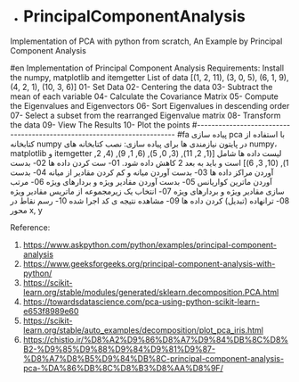 - # PrincipalComponentAnalysis
Implementation of PCA with python from scratch, An Example by Principal Component Analysis

#en
Implementation of Principal Component Analysis
Requirements:
Install the numpy, matplotlib and itemgetter
List of data [(1, 2, 11), (3, 0, 5), (6, 1, 9), (4, 2, 1), (10, 3, 6)]
01- Set Data
02- Centering the data 
03- Subtract the mean of each variable
04- Calculate the Covariance Matrix
05- Compute the Eigenvalues and Eigenvectors
06- Sort Eigenvalues in descending order
07- Select a subset from the rearranged Eigenvalue matrix
08- Transform the data
09- View The Results
10- Plot the points
#------------------------------------------------------------------------
#fa
پیاده سازی pca با استفاده از کتابخانه numpy در پایتون
نیازمندی ها برای پیاده سازی:
نصب کتابخانه های numpy، matplotlib و itemgetter 
لیست داده ها شامل  [(1, 2, 11), (3, 0, 5), (6, 1, 9), (4, 2, 1), (10, 3, 6)] است و باید به بعد 2 کاهش داده شود.
01- ست کردن داده ها
02- بدست آوردن مراکز داده ها
03- بدست آوردن میانه و کم کردن مقادیر از میانه
04- بدست آوردن ماترین کواریانس
05- بدست آوردن مقادیر ویژه و بردارهای ویژه
06- مرتب سازی مقادیر ویژه و بردارهای ویژه
07- انتخاب یک زیرمجموعه از ماتریس مقادیر ویژه
08- ترانهاده (تبدیل) کردن داده ها
09- مشاهده نتیجه ی کد اجرا شده
10- رسم نقاط در محور x, y

Reference: 
1. https://www.askpython.com/python/examples/principal-component-analysis
2. https://www.geeksforgeeks.org/principal-component-analysis-with-python/
3. https://scikit-learn.org/stable/modules/generated/sklearn.decomposition.PCA.html
4. https://towardsdatascience.com/pca-using-python-scikit-learn-e653f8989e60
5. https://scikit-learn.org/stable/auto_examples/decomposition/plot_pca_iris.html
6. https://chistio.ir/%D8%A2%D9%86%D8%A7%D9%84%DB%8C%D8%B2-%D9%85%D9%88%D9%84%D9%81%D9%87-%D8%A7%D8%B5%D9%84%DB%8C-principal-component-analysis-pca-%DA%86%DB%8C%D8%B3%D8%AA%D8%9F/

